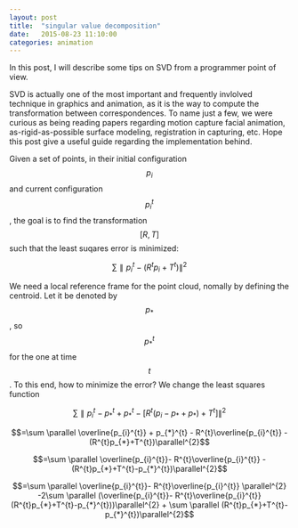 ```yaml
---
layout: post
title:  "singular value decomposition"
date:   2015-08-23 11:10:00
categories: animation
---
```

In this post, I will describe some tips on SVD from a programmer point of view.

SVD is actually one of the most important and frequently invlolved technique in graphics and animation, as it is the way to compute the transformation between correspondences. To name just a few, we were curious as being reading papers regarding motion capture facial animation, as-rigid-as-possible surface modeling, registration in capturing, etc. Hope this post give a useful guide regarding the implementation behind.


Given a set of points, in their initial configuration $$p_{i}$$ and current configuration $$p_{i}^{t}$$, the goal is to find the transformation $$[R, T]$$ such that the least suqares error is minimized:

$$ \sum \parallel p_{i}^{t}-(R^{t}p_{i}+T^{t})\parallel^{2} $$

We need a local reference frame for the point cloud, nomally by defining the centroid. Let it be denoted by $$p_{*}$$, so $$p_{*}^{t}$$ for the one at time $$t$$. To this end, how to minimize the error? We change the least squares function

$$ \sum \parallel p_{i}^{t}-p_{*}^{t}+p_{*}^{t}-[R^{t}(p_{i}-p_{*}+p_{*})+T^{t}]\parallel^{2} $$

$$=\sum \parallel \overline{p_{i}^{t}} + p_{*}^{t} - R^{t}\overline{p_{i}^{t}} - (R^{t}p_{*}+T^{t})\parallel^{2}$$

$$=\sum \parallel \overline{p_{i}^{t}}- R^{t}\overline{p_{i}^{t}} - (R^{t}p_{*}+T^{t}-p_{*}^{t})\parallel^{2}$$

$$=\sum \parallel \overline{p_{i}^{t}}- R^{t}\overline{p_{i}^{t}} \parallel^{2} -2\sum \parallel (\overline{p_{i}^{t}}- R^{t}\overline{p_{i}^{t}}(R^{t}p_{*}+T^{t}-p_{*}^{t}))\parallel^{2} + \sum \parallel (R^{t}p_{*}+T^{t}-p_{*}^{t})\parallel^{2}$$
